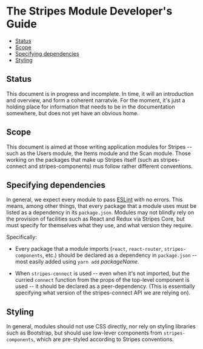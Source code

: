# The Stripes Module Developer's Guide

<!-- ../../okapi/doc/md2toc -l 2 dev-guide.md -->
* [Status](#status)
* [Scope](#scope)
* [Specifying dependencies](#specifying-dependencies)
* [Styling](#styling)


## Status

This document is in progress and incomplete. In time, it will  an introduction and overview, and form a coherent narratvie. For the moment, it's just a holding place for information that needs to be in the documentation somewhere, but does not yet have an obvious home.


## Scope

This document is aimed at those writing application modules for Stripes -- such as the Users module, the Items module and the Scan module. Those working on the packages that make up Stripes itself (such as stripes-connect and stripes-components) mus follow rather different conventions.


## Specifying dependencies

In general, we expect every module to pass [ESLint](http://eslint.org/) with no errors. This means, among other things, that every package that a module uses must be listed as a dependency in its `package.json`. Modules may not blindly rely on the provision of facilities such as React and Redux via Stripes Core, but must specify for themselves what they use, and what version they require.

Specifically:

* Every package that a module imports (`react`, `react-router`, `stripes-components`, etc.) should be declared as a dependency in `package.json` -- most easily added using `yarn add` _packageName_.

* When `stripes-connect` is used -- even when it's not imported, but the curried `connect` function from the props of the top-level component is used -- it should be declared as a peer-dependency. (This is essentially specifying what version of the stripes-connect API we are relying on).


## Styling

In general, modules should not use CSS directly, nor rely on styling libraries such as Bootstrap, but should use low-lever components from `stripes-components`, which are pre-styled according to Stripes conventions.


